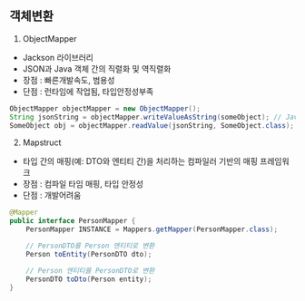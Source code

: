 ## 객체변환

1. ObjectMapper
  - Jackson 라이브러리
  - JSON과 Java 객체 간의 직렬화 및 역직렬화
  - 장점 : 빠른개발속도, 범용성
  - 단점 : 런타임에 작업됨, 타입안정성부족
```java
ObjectMapper objectMapper = new ObjectMapper();
String jsonString = objectMapper.writeValueAsString(someObject); // Java 객체를 JSON 문자열로 변환
SomeObject obj = objectMapper.readValue(jsonString, SomeObject.class); // JSON 문자열을 Java 객체로 변환
```

2. Mapstruct
  - 타입 간의 매핑(예: DTO와 엔티티 간)을 처리하는 컴파일러 기반의 매핑 프레임워크
  - 장점 : 컴파일 타임 매핑, 타입 안정성
  - 단점 : 개발어려움
```java
@Mapper
public interface PersonMapper {
    PersonMapper INSTANCE = Mappers.getMapper(PersonMapper.class);

    // PersonDTO를 Person 엔티티로 변환
    Person toEntity(PersonDTO dto);

    // Person 엔티티를 PersonDTO로 변환
    PersonDTO toDto(Person entity);
}
```